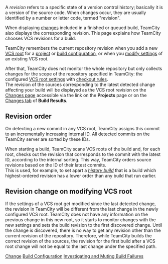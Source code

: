 [//]: # (title: Revision)
[//]: # (auxiliary-id: Revision)

A _revision_ refers to a specific state of a version control history; basically it is a version of the source code. When changes occur, they are usually identified by a number or letter code, termed "revision".

When displaying [changes](change.md) included in a finished or queued build, TeamCity also displays the corresponding revision. This page explains how TeamCity chooses VCS revisions for a build.

TeamCity remembers the current repository revision when you add a new [VCS root](vcs-root.md) for a [project](project.md) or [build configuration](managing-builds.md), or when you [modify settings](configuring-vcs-settings.md) of an existing VCS root.

After that, TeamCity does not monitor the whole repository but only collects changes for the scope of the repository specified in TeamCity: the configured [VCS root settings](configuring-vcs-settings.md) with [checkout rules](vcs-checkout-rules.md).   
The revision of the sources corresponding to the latest detected change affecting your build will be displayed as the VCS root revision on the [Changes page](viewing-user-changes-in-builds.md) accessible via the link on the __Projects__ page or on the [Changes tab](working-with-build-results.md#Changes) of __Build Results__.

## Revision order

On detecting a new commit in any VCS root, TeamCity assigns this commit to an incrementally increasing internal ID. All detected commits on the TeamCity server are sorted by these IDs.

When starting a build, TeamCity scans VCS roots of the build and, for each root, checks out the revision that corresponds to the commit with the latest ID, according to the internal sorting. This way, TeamCity orders source revisions based on the ID of their latest commits.   
This is used, for example, to set apart a _[history build](history-build.md)_ that is a build which highest-ordered revision has a lower order than any build that run earlier.

## Revision change on modifying VCS root

If the settings of a VCS root get modified since the last detected change, the revision in TeamCity will be different from the last change in the newly configured VCS root. TeamCity does not have any information on the previous change in this new root, so it starts to monitor changes with the new settings and sets the build revision to the first discovered change. Until the change is discovered, there is no way to get any revision other than the current revision of the repository. Therefore, while TeamCity builds the correct revision of the sources, the revision for the first build after a VCS root change will not be equal to the last change under the specified path.

 <seealso>
        <category ref="concepts">
            <a href="change.md">Change</a>
            <a href="managing-builds.md">Build Configuration</a>
        </category>
        <category ref="user-guide">
            <a href="investigating-and-muting-build-failures.md">Investigating and Muting Build Failures</a>
        </category>
</seealso>